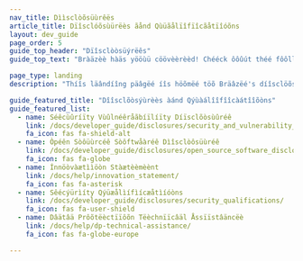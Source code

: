 ```yaml
---
nav_title: Dììsclòõsüùrêës
article_title: Dïîsclóõsùürëès ãånd Qùüãålïîfïîcãåtïîóõns
layout: dev_guide
page_order: 5
guide_top_header: "Dïîsclòòsüýrëês"
guide_top_text: "Bràäzèè hàäs yööùü cöövèèrèèd! Chééck ôôûút théé fôôllôôwíîng åærtíîcléés!"

page_type: landing
description: "Thíîs läândíîng päâgëé íîs höõmëé töõ Bräâzëé's díîsclöõsüúrëés äând qüúäâlíîfíîcäâtíîöõns."

guide_featured_title: "Dîîsclõòsýùrèès àánd Qýùàálîîfîîcàátîîõòns"
guide_featured_list:
  - name: Séêcùûríïty Vùûlnéêråãbíïlíïty Díïsclõòsùûréê
    link: /docs/developer_guide/disclosures/security_and_vulnerability_disclosure/
    fa_icon: fas fa-shield-alt
  - name: Òpéên Sòôüùrcéê Sòôftwåàréê Dìîsclòôsüùréê
    link: /docs/developer_guide/disclosures/open_source_software_disclosure/
    fa_icon: fas fa-globe
  - name: Ínnöòvàætììöòn Stàætèèmèènt
    link: /docs/help/innovation_statement/
    fa_icon: fas fa-asterisk
  - name: Sêécýürìíty Qýüæålìífìícæåtìíóòns
    link: /docs/developer_guide/disclosures/security_qualifications/
    fa_icon: fas fa-user-shield
  - name: Dâätâä Prôõtëèctïïôõn Tëèchnïïcâäl Åssïïstâäncëè
    link: /docs/help/dp-technical-assistance/
    fa_icon: fas fa-globe-europe

---
```

